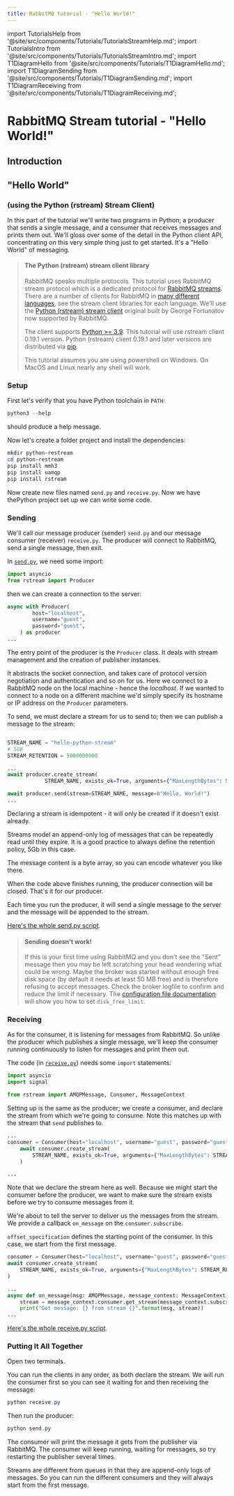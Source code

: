 ```yaml
---
title: RabbitMQ tutorial - "Hello World!"
---
```

<!--
Copyright (c) 2005-2024 Broadcom. All Rights Reserved. The term "Broadcom" refers to Broadcom Inc. and/or its subsidiaries.

All rights reserved. This program and the accompanying materials
are made available under the terms of the under the Apache License,
Version 2.0 (the "License”); you may not use this file except in compliance
with the License. You may obtain a copy of the License at

https://www.apache.org/licenses/LICENSE-2.0

Unless required by applicable law or agreed to in writing, software
distributed under the License is distributed on an "AS IS" BASIS,
WITHOUT WARRANTIES OR CONDITIONS OF ANY KIND, either express or implied.
See the License for the specific language governing permissions and
limitations under the License.
-->

import TutorialsHelp from '@site/src/components/Tutorials/TutorialsStreamHelp.md';
import TutorialsIntro from '@site/src/components/Tutorials/TutorialsStreamIntro.md';
import T1DiagramHello from '@site/src/components/Tutorials/T1DiagramHello.md';
import T1DiagramSending from '@site/src/components/Tutorials/T1DiagramSending.md';
import T1DiagramReceiving from '@site/src/components/Tutorials/T1DiagramReceiving.md';

# RabbitMQ Stream tutorial - "Hello World!"

## Introduction

<TutorialsHelp/>
<TutorialsIntro/>

## "Hello World"
### (using the Python (rstream) Stream Client)

In this part of the tutorial we'll write two programs in Python; a
producer that sends a single message, and a consumer that receives
messages and prints them out.  We'll gloss over some of the detail in
the Python client API, concentrating on this very simple thing just to get
started.  It's a "Hello World" of messaging.


> #### The Python (rstream) stream client library
>
> RabbitMQ speaks multiple protocols. This tutorial uses RabbitMQ stream protocol which is a dedicated
> protocol for [RabbitMQ streams](/docs/streams). There are a number of clients
> for RabbitMQ in [many different
> languages](/client-libraries/devtools), see the stream client libraries for each language.
> We'll use the [Python (rstream) stream client](https://github.com/qweeze/rstream) original built by George Fortunatov now supported by RabbitMQ.
>
> The client supports [Python >= 3.9](https://www.python.org/downloads/). 
> This tutorial will use rstream client 0.19.1 version. 
> Python (rstream) client 0.19.1 and later versions are distributed via [pip](https://pypi.org/project/rstream/).
>
> This tutorial assumes you are using powershell on Windows. On MacOS and Linux nearly
> any shell will work.

### Setup

First let's verify that you have Python toolchain in `PATH`:

```powershell
python3 --help
```

should produce a help message.

Now let's create a folder project and install the dependencies:

```powershell
mkdir python-restream
cd python-restream
pip install mmh3 
pip install uamqp
pip install rstream
```


Now create new files named `send.py` and `receive.py`. 
Now we have thePython project set up we can write some code.

### Sending


We'll call our message producer (sender) `send.py` and our message consumer (receiver)
`receive.py`.  The producer will connect to RabbitMQ, send a single message,
then exit.

In
[`send.py`](https://github.com/rabbitmq/rabbitmq-tutorials/blob/main/python-stream/send.py),
we need some import:

```python
import asyncio
from rstream import Producer
```

then we can create a connection to the server:

```python
async with Producer(
        host="localhost",
        username="guest",
        password="guest",
    ) as producer
...
```
The entry point of the producer is the `Producer` class.
It deals with stream management and the creation of publisher instances. 

It abstracts the socket connection, and takes care of
protocol version negotiation and authentication and so on for us. Here
we connect to a RabbitMQ node on the local machine - hence the
_localhost_. If we wanted to connect to a node on a different
machine we'd simply specify its hostname or IP address on the `Producer` parameters.

To send, we must declare a stream for us to send to; then we can publish a message
to the stream:

```python

STREAM_NAME = "hello-python-stream"
# 5GB
STREAM_RETENTION = 5000000000

...        
await producer.create_stream(
            STREAM_NAME, exists_ok=True, arguments={"MaxLengthBytes": STREAM_RETENTION})

await producer.send(stream=STREAM_NAME, message=b"Hello, World!")
...
```

Declaring a stream is idempotent - it will only be created if it doesn't exist already.

Streams model an append-only log of messages that can be repeatedly read until they expire.
It is a good practice to always define the retention policy, 5Gb in this case.

The message content is a byte array, so you can encode whatever you like there.

When the code above finishes running, the producer  connection will be closed. 
That's it for our producer.

Each time you run the producer, it will send a single message to the server and the message will be 
appended to the stream.

[Here's the whole send.py
script](https://github.com/rabbitmq/rabbitmq-tutorials/blob/main/python-stream/send.py).

> #### Sending doesn't work!
>
> If this is your first time using RabbitMQ and you don't see the "Sent"
> message then you may be left scratching your head wondering what could
> be wrong. Maybe the broker was started without enough free disk space
> (by default it needs at least 50 MB free) and is therefore refusing to
> accept messages. Check the broker logfile to confirm and reduce the
> limit if necessary. The [configuration file documentation](/docs/configure#config-items)
> will show you how to set <code>disk_free_limit</code>.


### Receiving

As for the consumer, it is listening for messages from
RabbitMQ. So unlike the producer which publishes a single message, we'll
keep the consumer running continuously to listen for messages and print them out.


The code (in [`receive.py`](https://github.com/rabbitmq/rabbitmq-tutorials/blob/main/python-stream/receive.py)) 
needs some `import` statements:

```python
import asyncio
import signal

from rstream import AMQPMessage, Consumer, MessageContext
```

Setting up is the same as the producer; we create a consumer, and declare the stream from which we're going to consume.
Note this matches up with the stream that `send` publishes to.

```python
...
consumer = Consumer(host="localhost", username="guest", password="guest")
    await consumer.create_stream(
        STREAM_NAME, exists_ok=True, arguments={"MaxLengthBytes": STREAM_RETENTION}
    )

...
```

Note that we declare the stream here as well. Because we might start
the consumer before the producer, we want to make sure the stream exists
before we try to consume messages from it.

We're about to tell the server to deliver us the messages from the
stream. We provide a callback `on_message` on the `consumer.subscribe`.

`offset_specification` defines the starting point of the consumer. 
In this case, we start from the first message. 


```python
consumer = Consumer(host="localhost", username="guest", password="guest")
await consumer.create_stream(
    STREAM_NAME, exists_ok=True, arguments={"MaxLengthBytes": STREAM_RETENTION}
)

...
async def on_message(msg: AMQPMessage, message_context: MessageContext):
    stream = message_context.consumer.get_stream(message_context.subscriber_name)
    print("Got message: {} from stream {}".format(msg, stream))
...
```


[Here's the whole receive.py
script](https://github.com/rabbitmq/rabbitmq-tutorials/blob/main/python-stream/receive.py).

### Putting It All Together

Open two terminals.

You can run the clients in any order, as both declare the stream.
We will run the consumer first so you can see it waiting for and then receiving the message:

```powershell
python receive.py
```
Then run the producer:

```powershell
python send.py
```

The consumer will print the message it gets from the publisher via
RabbitMQ. The consumer will keep running, waiting for messages, so try restarting
the publisher several times.

Streams are different from queues in that they are append-only logs of messages.
So you can run the different consumers and they will always start from the first message.
